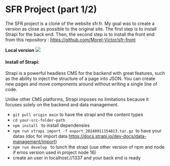 # SFR Project (part 1/2)

The SFR project is a clone of the website sfr.fr. My goal was to create a version as close as possible to the original site. The first step is to install Strapi for the back end. Then, the second step is to install the front end from this repository : 
https://github.com/Morel-Victor/sfr-front

**Local version**
![](https://i.ibb.co/pPzmtJF/sfr.png)
#### Install of Strapi:

Strapi is a powerful headless CMS for the backend with great features, such as the ability to inject the structure of a page into JSON. You can create new pages and move components around without writing a single line of code. 

Unlike other CMS platforms, Strapi imposes no limitations because it focuses solely on the backend and data management.

- ```git pull origin main``` to have the strapi and the content types
-  ```cd your-src-folder-path ```
-  ```npm install ``` to install dependensies
-  ```npm run strapi import -f export_20240911154813.tar.gz ```to have your datas
(doc for import data https://docs.strapi.io/dev-docs/data-management/import)
-  ```npm run develop ``` to lunch the strapi (use other version of npm and node if erros version used in project node 16)
- create an user in localhost://1337 and your back end is ready
